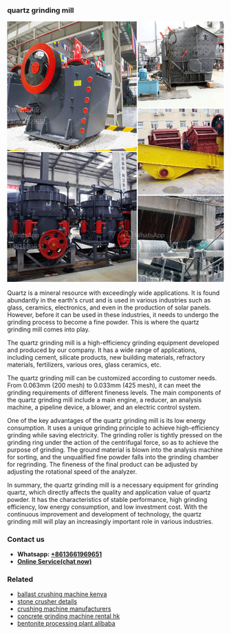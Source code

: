 <h3>quartz grinding mill</h3><img src='1704856964.jpg' alt=''><p>Quartz is a mineral resource with exceedingly wide applications. It is found abundantly in the earth's crust and is used in various industries such as glass, ceramics, electronics, and even in the production of solar panels. However, before it can be used in these industries, it needs to undergo the grinding process to become a fine powder. This is where the quartz grinding mill comes into play.</p><p>The quartz grinding mill is a high-efficiency grinding equipment developed and produced by our company. It has a wide range of applications, including cement, silicate products, new building materials, refractory materials, fertilizers, various ores, glass ceramics, etc.</p><p>The quartz grinding mill can be customized according to customer needs. From 0.063mm (200 mesh) to 0.033mm (425 mesh), it can meet the grinding requirements of different fineness levels. The main components of the quartz grinding mill include a main engine, a reducer, an analysis machine, a pipeline device, a blower, and an electric control system.</p><p>One of the key advantages of the quartz grinding mill is its low energy consumption. It uses a unique grinding principle to achieve high-efficiency grinding while saving electricity. The grinding roller is tightly pressed on the grinding ring under the action of the centrifugal force, so as to achieve the purpose of grinding. The ground material is blown into the analysis machine for sorting, and the unqualified fine powder falls into the grinding chamber for regrinding. The fineness of the final product can be adjusted by adjusting the rotational speed of the analyzer.</p><p>In summary, the quartz grinding mill is a necessary equipment for grinding quartz, which directly affects the quality and application value of quartz powder. It has the characteristics of stable performance, high grinding efficiency, low energy consumption, and low investment cost. With the continuous improvement and development of technology, the quartz grinding mill will play an increasingly important role in various industries.</p><h3>Contact us</h3><ul><li><strong>Whatsapp:&nbsp;<a href="https://wa.me/8613661969651">+8613661969651</a></strong></li><li><a href="https://swt.shibang-china.com/?git&amp;zhl&amp;quartz grinding mill"><strong>Online Service(chat now)</strong></a></li></ul><h3>Related</h3><ul><li><a href='ballast crushing machine kenya.md'>ballast crushing machine kenya</a></li><li><a href='stone crusher details.md'>stone crusher details</a></li><li><a href='crushing machine manufacturers.md'>crushing machine manufacturers</a></li><li><a href='concrete grinding machine rental hk.md'>concrete grinding machine rental hk</a></li><li><a href='bentonite processing plant alibaba.md'>bentonite processing plant alibaba</a></li></ul>